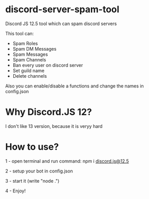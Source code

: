 # discord-server-spam-tool
Discord JS 12.5 tool which can spam discord servers

This tool can:
- Spam Roles
- Spam DM Messages
- Spam Messages
- Spam Channels
- Ban every user on discord server
- Set guild name
- Delete channels

Also you can enable/disable a functions and change the names in config.json

# Why Discord.JS 12?
I don't like 13 version, because it is veryy hard

# How to use?
1 - open terminal and run command:
npm i discord.js@12.5

2 - setup your bot in config.json

3 - start it (write "node .")

4 - Enjoy!
